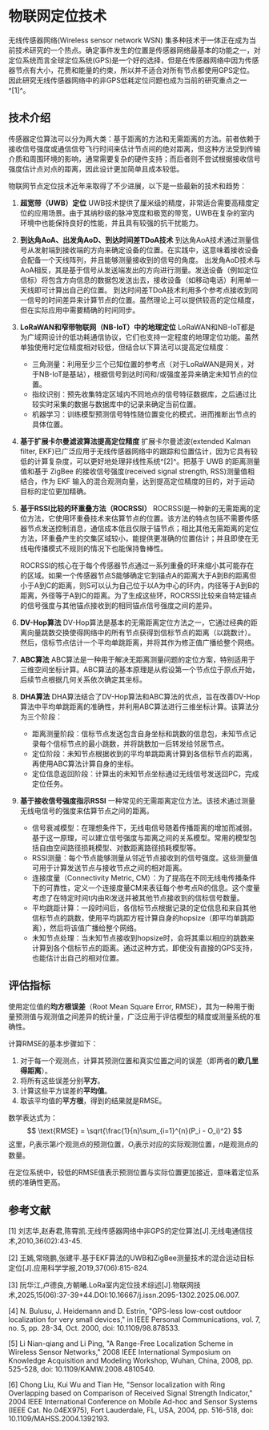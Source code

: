 # 物联网定位技术

无线传感器网络(Wireless sensor network WSN) 集多种技术于一体正在成为当前技术研究的一个热点。确定事件发生的位置是传感器网络最基本的功能之一，对定位系统而言全球定位系统(GPS)是一个好的选择，但是在传感器网络中因为传感器节点有大小，花费和能量的约束，所以并不适合对所有节点都使用GPS定位。因此研究无线传感器网络中的非GPS低耗定位问题也成为当前的研究重点之一^[1]^。


## 技术介绍

传感器定位算法可以分为两大类：基于距离的方法和无需距离的方法。前者依赖于接收信号强度或通信信号飞行时间来估计节点间的绝对距离，但这种方法受到传输介质和周围环境的影响，通常需要复杂的硬件支持；而后者则不尝试根据接收信号强度估计点对点的距离，因此设计更加简单且成本较低。

物联网节点定位技术近年来取得了不少进展，以下是一些最新的技术和趋势：
1. **超宽带（UWB）定位**
   UWB技术提供了厘米级的精度，非常适合需要高精度定位的应用场景。由于其纳秒级的脉冲宽度和极宽的带宽，UWB在复杂的室内环境中也能保持良好的性能，并且具有较强的抗干扰能力。

2. **到达角AoA、出发角AoD、到达时间差TDoA技术**
   到达角AoA技术通过测量信号从发射端到接收端的方向来确定设备的位置。在实践中，这意味着接收设备会配备一个天线阵列，并且能够测量接收到的信号的角度。
   出发角AoD技术与AoA相反，其是基于信号从发送端发出的方向进行测量。发送设备（例如定位信标）将包含方向信息的数据包发送出去，接收设备（如移动电话）利用单一天线即可计算出自己的位置。
   到达时间差TDoA技术利用多个参考点接收到同一信号的时间差异来计算节点的位置。虽然理论上可以提供较高的定位精度，但在实际应用中需要精确的时间同步。

3. **LoRaWAN和窄带物联网（NB-IoT）中的地理定位**
   LoRaWAN和NB-IoT都是为广域网设计的低功耗通信协议，它们也支持一定程度的地理定位功能。虽然单独使用时定位精度相对较低，但结合以下算法可以提高定位精度：
   - 三角测量：利用至少三个已知位置的参考点（对于LoRaWAN是网关，对于NB-IoT是基站），根据信号到达时间和/或强度差异来确定未知节点的位置。
   - 指纹识别：预先收集特定区域内不同地点的信号特征数据库，之后通过比较实时采集的数据与数据库中的记录来确定当前位置。
   - 机器学习：训练模型预测信号特性随位置变化的模式，进而推断出节点的具体位置。

4. **基于扩展卡尔曼滤波算法提高定位精度**
   扩展卡尔曼滤波(extended Kalman filter, EKF)已广泛应用于无线传感器网络中的跟踪和位置估计，因为它具有较低的计算复杂度，可以更好地处理非线性系统^[2]^。把基于 UWB 的距离测量值和基于 ZigBee 的接收信号强度(received signal strength, RSS)测量值相结合，作为 EKF 输入的混合观测向量，达到提高定位精度的目的，对于运动目标的定位更加精确。

5. **基于RSSI比较的环重叠方法（ROCRSSI）**
   ROCRSSI是一种新的无需距离的定位方法，它使用环重叠技术来估算节点的位置。该方法的特点包括不需要传感器节点发送控制消息，通信成本低且仅限于锚节点；相比其他无需距离的定位方法，环重叠产生的交集区域较小，能提供更准确的位置估计；并且即使在无线电传播模式不规则的情况下也能保持鲁棒性。
   
   ROCRSSI的核心在于每个传感器节点通过一系列重叠的环来缩小其可能存在的区域。如果一个传感器节点S能够确定它到锚点A的距离大于A到B的距离但小于A到C的距离，则S可以认为自己位于以A为中心的环内，内径等于A到B的距离，外径等于A到C的距离。为了生成这些环，ROCRSSI比较来自特定锚点的信号强度与其他锚点接收到的相同锚点信号强度之间的差异。

6. **DV-Hop算法**
   DV-Hop算法是基本的无需距离定位方法之一，它通过经典的距离向量跳数交换使得网络中的所有节点获得到信标节点的距离（以跳数计）。然后，信标节点估计一个平均单跳距离，并将其作为修正值广播给整个网络。
   
7. **ABC算法**
   ABC算法是一种用于解决无距离测量问题的定位方案，特别适用于三维空间坐标计算。ABC算法的基本原理是从假设第一个节点位于原点开始，后续节点根据几何关系依次确定其坐标。

8. **DHA算法**
   DHA算法结合了DV-Hop算法和ABC算法的优点，旨在改善DV-Hop算法中平均单跳距离的准确性，并利用ABC算法进行三维坐标计算。该算法分为三个阶段：
   - 距离测量阶段：信标节点发送包含自身坐标和跳数的信息包，未知节点记录每个信标节点的最小跳数，并将跳数加一后转发给邻居节点。
   - 定位阶段：未知节点根据收到的平均单跳距离计算到各信标节点的距离，再使用ABC算法计算自身的坐标。
   - 定位信息返回阶段：计算出的未知节点坐标通过无线信号发送回PC，完成定位任务。

9. **基于接收信号强度指示RSSI**
   一种常见的无需距离定位方法。该技术通过测量无线电信号的强度来估算节点之间的距离。
   - 信号衰减模型：在理想条件下，无线电信号随着传播距离的增加而减弱。基于这一原理，可以建立信号强度与距离之间的关系模型。常用的模型包括自由空间路径损耗模型、对数距离路径损耗模型等。
   - RSSI测量：每个节点能够测量从邻近节点接收到的信号强度。这些测量值可用于计算发送节点与接收节点之间的相对距离。
   - 连接度量（Connectivity Metric, CM）：为了提高在不同无线电传播条件下的可靠性，定义一个连接度量CM来表征每个参考点Ri的信息。这个度量考虑了在特定时间t内由Ri发送并被其他节点接收到的信标信号数量。
   - 平均跳距计算：一段时间后，各信标节点根据记录的定位信息和来自其他信标节点的跳数，使用平均跳距方程计算自身的hopsize（即平均单跳距离），然后将该值广播给整个网络。
   - 未知节点处理：当未知节点接收到hopsize时，会将其乘以相应的跳数来计算到各个信标节点的距离。通过这种方式，即使没有直接的GPS支持，也能估计出自己的相对位置。


## 评估指标

使用定位值的**均方根误差**（Root Mean Square Error, RMSE），其为一种用于衡量预测值与观测值之间差异的统计量，广泛应用于评估模型的精度或测量系统的准确性。

计算RMSE的基本步骤如下：
1. 对于每一个观测点，计算其预测位置和真实位置之间的误差（即两者的**欧几里得距离**）。
2. 将所有这些误差分别**平方**。
3. 计算这些平方误差的**平均值**。
4. 取该平均值的**平方根**，得到的结果就是RMSE。

数学表达式为：
$$ \text{RMSE} = \sqrt{\frac{1}{n}\sum_{i=1}^{n}(P_i - O_i)^2} $$
这里，$P_i$表示第$i$个观测点的预测位置，$O_i$表示对应的实际观测位置，$n$是观测点的数量。

在定位系统中，较低的RMSE值表示预测位置与实际位置更加接近，意味着定位系统的准确性更高。

## 参考文献

[1] 刘志华,赵寿君,陈霄凯.无线传感器网络中非GPS的定位算法[J].无线电通信技术,2010,36(02):43-45.

[2] 王嫣,常晓鹏,张建平.基于EKF算法的UWB和ZigBee测量技术的混合运动目标定位[J].应用科学学报,2019,37(06):815-824.

[3] 阮华江,卢德良,方朝曦.LoRa室内定位技术综述[J].物联网技术,2025,15(06):37-39+44.DOI:10.16667/j.issn.2095-1302.2025.06.007.

[4] N. Bulusu, J. Heidemann and D. Estrin, "GPS-less low-cost outdoor localization for very small devices," in IEEE Personal Communications, vol. 7, no. 5, pp. 28-34, Oct. 2000, doi: 10.1109/98.878533.

[5] Li Nian-qiang and Li Ping, "A Range-Free Localization Scheme in Wireless Sensor Networks," 2008 IEEE International Symposium on Knowledge Acquisition and Modeling Workshop, Wuhan, China, 2008, pp. 525-528, doi: 10.1109/KAMW.2008.4810540.

[6] Chong Liu, Kui Wu and Tian He, "Sensor localization with Ring Overlapping based on Comparison of Received Signal Strength Indicator," 2004 IEEE International Conference on Mobile Ad-hoc and Sensor Systems (IEEE Cat. No.04EX975), Fort Lauderdale, FL, USA, 2004, pp. 516-518, doi: 10.1109/MAHSS.2004.1392193.

